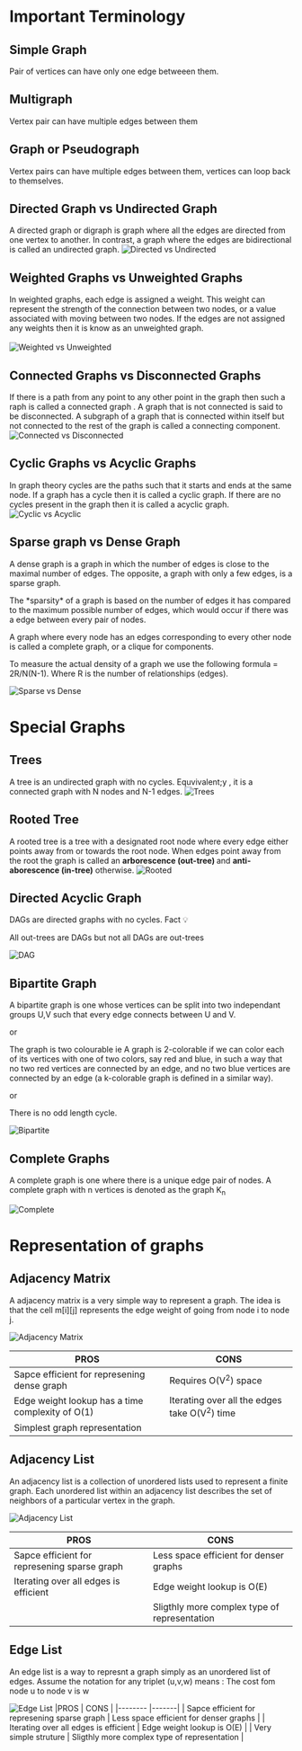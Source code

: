 # Important Terminology

## Simple Graph 
Pair of vertices can have only one edge betweeen them.
## Multigraph
Vertex pair can have multiple edges between them
## Graph or Pseudograph
Vertex pairs can have multiple edges between them, vertices can loop back to themselves.

## Directed Graph  vs Undirected Graph
A directed graph or digraph is graph where all the edges are directed from one vertex to another. In contrast, a graph where the edges are bidirectional is called an undirected graph.
![Directed vs Undirected ](/AAD_proj_png/Directed_.jpg "Text to show on mouseover")


## Weighted Graphs vs Unweighted Graphs
In weighted graphs, each edge is assigned a weight. This weight can represent the strength of the connection between two nodes, or a value associated with moving between two nodes. If the edges are not assigned any weights then it is know as an unweighted graph. <br><br>
![Weighted vs Unweighted ](/AAD_proj_png/Weighted_.png "Text to show on mouseover")


## Connected Graphs vs  Disconnected Graphs
If there is a path from any point to any other point in the graph then such a raph is called a connected graph . A graph that is not connected is said to be disconnected.
A subgraph of a graph that is connected within itself but not connected to the rest of the graph  is called a connecting component.
![Connected vs Disconnected ](/AAD_proj_png/Connected_.png "Text to show on mouseover")


## Cyclic Graphs vs Acyclic Graphs
In graph theory cycles are the paths such that it starts and ends at the same node. If a graph has a cycle then it is called a cyclic graph. If there are no cycles present in the graph then it is called a acyclic graph.
![Cyclic vs Acyclic ](/AAD_proj_png/Cyclic_.jpg "Text to show on mouseover")

## Sparse graph vs Dense Graph 
<p>A dense graph is a graph in which the number of edges is close to the maximal number of edges. The opposite, a graph with only a few edges, is a sparse graph. </p>

<p>The *sparsity* of a graph is based on the number of edges it has compared to the maximum possible number of edges, which would occur if there was a edge between every pair of nodes.</p>

<p>A graph where every node has an edges corresponding to every other node is called a complete graph, or a clique for components.</p>

<p>To measure the actual density of a graph we use the following formula = 2R/N(N-1). Where R is the number of relationships (edges).</p>

![Sparse vs Dense ](/AAD_proj_png/Sparse_.jpg "Text to show on mouseover")


# Special Graphs 

## Trees
A tree is an undirected graph with no cycles. Equvivalent;y , it is a connected graph with N nodes and N-1 edges.
![Trees ](/AAD_proj_png/Trees.jpg "Text to show on mouseover")
## Rooted Tree
A rooted tree is a tree with a designated root node where every edge either points away from or towards the root node. When edges point away from the root the graph is called an <b> arborescence (out-tree) </b> and <b>anti-aborescence (in-tree)</b> otherwise.
![Rooted ](/AAD_proj_png/Rooted.png "Text to show on mouseover")

## Directed Acyclic Graph
DAGs are directed graphs with no cycles.
Fact :bulb: 
<p>All out-trees are DAGs but not all DAGs are out-trees</p>

![DAG ](/AAD_proj_png/DAG.jpg "Text to show on mouseover")

## Bipartite Graph
<p>A bipartite graph is one whose vertices can be split into two independant groups U,V such that every edge connects between U and V. </p> or
<p>The graph is two colourable ie A graph is 2-colorable if we can color each of its vertices with one of two colors, say red and blue, in such a way that no two red vertices are connected by an edge, and no two blue vertices are connected by an edge (a k-colorable graph is defined in a similar way). </p> or <p> There is no odd length cycle. </p>

![Bipartite ](/AAD_proj_png/Bipartite.jpg "Text to show on mouseover")

## Complete Graphs
<p> A complete graph is one where there is a unique edge pair of nodes. A complete graph with n vertices is denoted as the graph K<sub>n</sub></p>

![Complete](/AAD_proj_png/Complete.jpg "Text to show on mouseover")

# Representation of graphs

## Adjacency Matrix

<p> A adjacency matrix is a very simple way to represent a graph. The idea is that the cell m[i][j] represents the edge weight of going from node i to node j.</p>

![Adjacency Matrix](/AAD_proj_png/Adj_Matrix.jpg "Text to show on mouseover")

|PROS     | CONS  |
|-------- |-------|
| Sapce efficient for represening dense graph     |  Requires O(V<sup>2</sup>) space                        |
| Edge weight lookup has a time complexity of O(1)|  Iterating over all the edges take O(V<sup>2</sup>) time|
| Simplest graph representation                   |                                                         |
## Adjacency List
<p>An adjacency list is a collection of unordered lists used to represent a finite graph. Each unordered list within an adjacency list describes the set of neighbors of a particular vertex in the graph.</p>

![Adjacency List](/AAD_proj_png/Adj_List.jpg "Text to show on mouseover")

|PROS     | CONS  |
|-------- |-------|
| Sapce efficient for represening sparse graph     |  Less space efficient for denser graphs         |
| Iterating over all edges is efficient            |         Edge weight lookup is O(E)              |
|                                                  |    Sligthly more complex type of representation |
## Edge List
<p>An edge list is a way to represnt a graph simply as an unordered list of edges. Assume the notation for any triplet (u,v,w) means : The cost fom node u to node v is w </p>

![Edge List](/AAD_proj_png/Edge_List.jpg "Text to show on mouseover")
|PROS     | CONS  |
|-------- |-------|
| Sapce efficient for represening sparse graph     |  Less space efficient for denser graphs         |
| Iterating over all edges is efficient            |         Edge weight lookup is O(E)              |
| Very simple struture                             |    Sligthly more complex type of representation |

